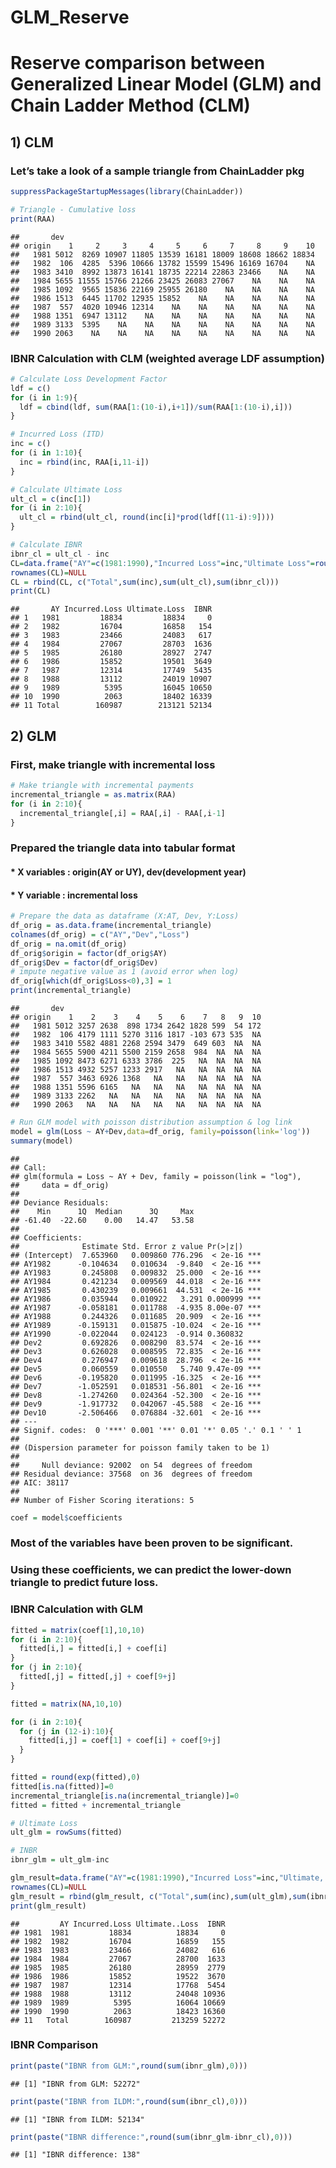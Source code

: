 GLM\_Reserve
================

# Reserve comparison between Generalized Linear Model (GLM) and Chain Ladder Method (CLM)

## 1\) CLM

### Let’s take a look of a sample triangle from ChainLadder pkg

``` r
suppressPackageStartupMessages(library(ChainLadder))

# Triangle - Cumulative loss
print(RAA)
```

    ##       dev
    ## origin    1     2     3     4     5     6     7     8     9    10
    ##   1981 5012  8269 10907 11805 13539 16181 18009 18608 18662 18834
    ##   1982  106  4285  5396 10666 13782 15599 15496 16169 16704    NA
    ##   1983 3410  8992 13873 16141 18735 22214 22863 23466    NA    NA
    ##   1984 5655 11555 15766 21266 23425 26083 27067    NA    NA    NA
    ##   1985 1092  9565 15836 22169 25955 26180    NA    NA    NA    NA
    ##   1986 1513  6445 11702 12935 15852    NA    NA    NA    NA    NA
    ##   1987  557  4020 10946 12314    NA    NA    NA    NA    NA    NA
    ##   1988 1351  6947 13112    NA    NA    NA    NA    NA    NA    NA
    ##   1989 3133  5395    NA    NA    NA    NA    NA    NA    NA    NA
    ##   1990 2063    NA    NA    NA    NA    NA    NA    NA    NA    NA

### IBNR Calculation with CLM (weighted average LDF assumption)

``` r
# Calculate Loss Development Factor
ldf = c()
for (i in 1:9){
  ldf = cbind(ldf, sum(RAA[1:(10-i),i+1])/sum(RAA[1:(10-i),i]))
}

# Incurred Loss (ITD)
inc = c()
for (i in 1:10){
  inc = rbind(inc, RAA[i,11-i])
}

# Calculate Ultimate Loss
ult_cl = c(inc[1])
for (i in 2:10){
  ult_cl = rbind(ult_cl, round(inc[i]*prod(ldf[(11-i):9])))
}

# Calculate IBNR
ibnr_cl = ult_cl - inc
CL=data.frame("AY"=c(1981:1990),"Incurred Loss"=inc,"Ultimate Loss"=round(ult_cl,0),"IBNR"=round(ibnr_cl,0))
rownames(CL)=NULL
CL = rbind(CL, c("Total",sum(inc),sum(ult_cl),sum(ibnr_cl)))
print(CL)
```

    ##       AY Incurred.Loss Ultimate.Loss  IBNR
    ## 1   1981         18834         18834     0
    ## 2   1982         16704         16858   154
    ## 3   1983         23466         24083   617
    ## 4   1984         27067         28703  1636
    ## 5   1985         26180         28927  2747
    ## 6   1986         15852         19501  3649
    ## 7   1987         12314         17749  5435
    ## 8   1988         13112         24019 10907
    ## 9   1989          5395         16045 10650
    ## 10  1990          2063         18402 16339
    ## 11 Total        160987        213121 52134

## 2\) GLM

### First, make triangle with incremental loss

``` r
# Make triangle with incremental payments
incremental_triangle = as.matrix(RAA)
for (i in 2:10){
  incremental_triangle[,i] = RAA[,i] - RAA[,i-1]
}  
```

### Prepared the triangle data into tabular format

#### \* X variables : origin(AY or UY), dev(development year)

#### \* Y variable : incremental loss

``` r
# Prepare the data as dataframe (X:AT, Dev, Y:Loss)
df_orig = as.data.frame(incremental_triangle)
colnames(df_orig) = c("AY","Dev","Loss")
df_orig = na.omit(df_orig)
df_orig$origin = factor(df_orig$AY)
df_orig$Dev = factor(df_orig$Dev)
# impute negative value as 1 (avoid error when log)
df_orig[which(df_orig$Loss<0),3] = 1
print(incremental_triangle)
```

    ##       dev
    ## origin    1    2    3    4    5    6    7   8   9  10
    ##   1981 5012 3257 2638  898 1734 2642 1828 599  54 172
    ##   1982  106 4179 1111 5270 3116 1817 -103 673 535  NA
    ##   1983 3410 5582 4881 2268 2594 3479  649 603  NA  NA
    ##   1984 5655 5900 4211 5500 2159 2658  984  NA  NA  NA
    ##   1985 1092 8473 6271 6333 3786  225   NA  NA  NA  NA
    ##   1986 1513 4932 5257 1233 2917   NA   NA  NA  NA  NA
    ##   1987  557 3463 6926 1368   NA   NA   NA  NA  NA  NA
    ##   1988 1351 5596 6165   NA   NA   NA   NA  NA  NA  NA
    ##   1989 3133 2262   NA   NA   NA   NA   NA  NA  NA  NA
    ##   1990 2063   NA   NA   NA   NA   NA   NA  NA  NA  NA

``` r
# Run GLM model with poisson distribution assumption & log link
model = glm(Loss ~ AY+Dev,data=df_orig, family=poisson(link='log'))
summary(model)
```

    ## 
    ## Call:
    ## glm(formula = Loss ~ AY + Dev, family = poisson(link = "log"), 
    ##     data = df_orig)
    ## 
    ## Deviance Residuals: 
    ##    Min      1Q  Median      3Q     Max  
    ## -61.40  -22.60    0.00   14.47   53.58  
    ## 
    ## Coefficients:
    ##              Estimate Std. Error z value Pr(>|z|)    
    ## (Intercept)  7.653960   0.009860 776.296  < 2e-16 ***
    ## AY1982      -0.104634   0.010634  -9.840  < 2e-16 ***
    ## AY1983       0.245808   0.009832  25.000  < 2e-16 ***
    ## AY1984       0.421234   0.009569  44.018  < 2e-16 ***
    ## AY1985       0.430239   0.009661  44.531  < 2e-16 ***
    ## AY1986       0.035944   0.010922   3.291 0.000999 ***
    ## AY1987      -0.058181   0.011788  -4.935 8.00e-07 ***
    ## AY1988       0.244326   0.011685  20.909  < 2e-16 ***
    ## AY1989      -0.159131   0.015875 -10.024  < 2e-16 ***
    ## AY1990      -0.022044   0.024123  -0.914 0.360832    
    ## Dev2         0.692826   0.008290  83.574  < 2e-16 ***
    ## Dev3         0.626028   0.008595  72.835  < 2e-16 ***
    ## Dev4         0.276947   0.009618  28.796  < 2e-16 ***
    ## Dev5         0.060559   0.010550   5.740 9.47e-09 ***
    ## Dev6        -0.195820   0.011995 -16.325  < 2e-16 ***
    ## Dev7        -1.052591   0.018531 -56.801  < 2e-16 ***
    ## Dev8        -1.274260   0.024364 -52.300  < 2e-16 ***
    ## Dev9        -1.917732   0.042067 -45.588  < 2e-16 ***
    ## Dev10       -2.506466   0.076884 -32.601  < 2e-16 ***
    ## ---
    ## Signif. codes:  0 '***' 0.001 '**' 0.01 '*' 0.05 '.' 0.1 ' ' 1
    ## 
    ## (Dispersion parameter for poisson family taken to be 1)
    ## 
    ##     Null deviance: 92002  on 54  degrees of freedom
    ## Residual deviance: 37568  on 36  degrees of freedom
    ## AIC: 38117
    ## 
    ## Number of Fisher Scoring iterations: 5

``` r
coef = model$coefficients
```

### Most of the variables have been proven to be significant.

### Using these coefficients, we can predict the lower-down triangle to predict future loss.

### IBNR Calculation with GLM

``` r
fitted = matrix(coef[1],10,10)
for (i in 2:10){
  fitted[i,] = fitted[i,] + coef[i]
}
for (j in 2:10){
  fitted[,j] = fitted[,j] + coef[9+j]
}

fitted = matrix(NA,10,10)

for (i in 2:10){
  for (j in (12-i):10){
    fitted[i,j] = coef[1] + coef[i] + coef[9+j]
  }
}

fitted = round(exp(fitted),0)
fitted[is.na(fitted)]=0
incremental_triangle[is.na(incremental_triangle)]=0
fitted = fitted + incremental_triangle

# Ultimate Loss
ult_glm = rowSums(fitted)

# INBR
ibnr_glm = ult_glm-inc

glm_result=data.frame("AY"=c(1981:1990),"Incurred Loss"=inc,"Ultimate, Loss"=ult_glm,"IBNR"=ibnr_glm)
rownames(CL)=NULL
glm_result = rbind(glm_result, c("Total",sum(inc),sum(ult_glm),sum(ibnr_glm)))
print(glm_result)
```

    ##         AY Incurred.Loss Ultimate..Loss  IBNR
    ## 1981  1981         18834          18834     0
    ## 1982  1982         16704          16859   155
    ## 1983  1983         23466          24082   616
    ## 1984  1984         27067          28700  1633
    ## 1985  1985         26180          28959  2779
    ## 1986  1986         15852          19522  3670
    ## 1987  1987         12314          17768  5454
    ## 1988  1988         13112          24048 10936
    ## 1989  1989          5395          16064 10669
    ## 1990  1990          2063          18423 16360
    ## 11   Total        160987         213259 52272

### IBNR Comparison

``` r
print(paste("IBNR from GLM:",round(sum(ibnr_glm),0)))
```

    ## [1] "IBNR from GLM: 52272"

``` r
print(paste("IBNR from ILDM:",round(sum(ibnr_cl),0)))
```

    ## [1] "IBNR from ILDM: 52134"

``` r
print(paste("IBNR difference:",round(sum(ibnr_glm-ibnr_cl),0)))
```

    ## [1] "IBNR difference: 138"
